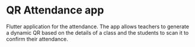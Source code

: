 # QR Attendance app

Flutter application for the attendance. The app allows teachers to generate a dynamic QR based on the details of a class and the students to scan it to confirm their attendance.

